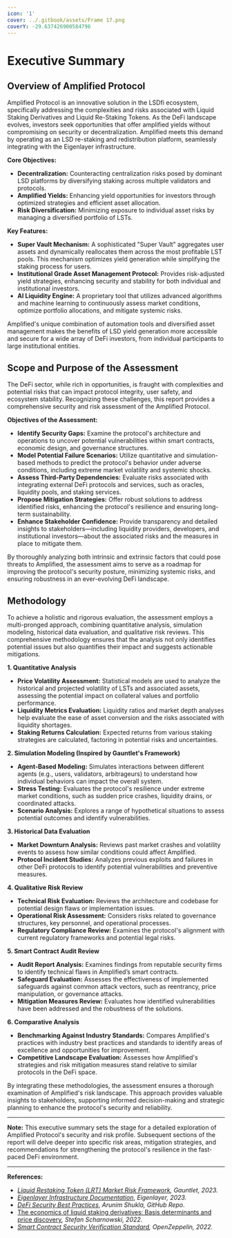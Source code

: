 ```yaml
---
icon: '1'
cover: ../.gitbook/assets/Frame 17.png
coverY: -29.637426900584796
---
```


# Executive Summary

## Overview of Amplified Protocol

Amplified Protocol is an innovative solution in the LSDfi ecosystem, specifically addressing the complexities and risks associated with Liquid Staking Derivatives and Liquid Re-Staking Tokens. As the DeFi landscape evolves, investors seek opportunities that offer amplified yields without compromising on security or decentralization. Amplified meets this demand by operating as an LSD re-staking and redistribution platform, seamlessly integrating with the Eigenlayer infrastructure.

**Core Objectives:**

* **Decentralization:** Counteracting centralization risks posed by dominant LSD platforms by diversifying staking across multiple validators and protocols.
* **Amplified Yields:** Enhancing yield opportunities for investors through optimized strategies and efficient asset allocation.
* **Risk Diversification:** Minimizing exposure to individual asset risks by managing a diversified portfolio of LSTs.

**Key Features:**

* **Super Vault Mechanism:** A sophisticated "Super Vault" aggregates user assets and dynamically reallocates them across the most profitable LST pools. This mechanism optimizes yield generation while simplifying the staking process for users.
* **Institutional Grade Asset Management Protocol:** Provides risk-adjusted yield strategies, enhancing security and stability for both individual and institutional investors.
* **AI Liquidity Engine:** A proprietary tool that utilizes advanced algorithms and machine learning to continuously assess market conditions, optimize portfolio allocations, and mitigate systemic risks.

Amplified's unique combination of automation tools and diversified asset management makes the benefits of LSD yield generation more accessible and secure for a wide array of DeFi investors, from individual participants to large institutional entities.

## Scope and Purpose of the Assessment

The DeFi sector, while rich in opportunities, is fraught with complexities and potential risks that can impact protocol integrity, user safety, and ecosystem stability. Recognizing these challenges, this report provides a comprehensive security and risk assessment of the Amplified Protocol.

**Objectives of the Assessment:**

* **Identify Security Gaps:** Examine the protocol's architecture and operations to uncover potential vulnerabilities within smart contracts, economic design, and governance structures.
* **Model Potential Failure Scenarios:** Utilize quantitative and simulation-based methods to predict the protocol's behavior under adverse conditions, including extreme market volatility and systemic shocks.
* **Assess Third-Party Dependencies:** Evaluate risks associated with integrating external DeFi protocols and services, such as oracles, liquidity pools, and staking services.
* **Propose Mitigation Strategies:** Offer robust solutions to address identified risks, enhancing the protocol's resilience and ensuring long-term sustainability.
* **Enhance Stakeholder Confidence:** Provide transparency and detailed insights to stakeholders—including liquidity providers, developers, and institutional investors—about the associated risks and the measures in place to mitigate them.

By thoroughly analyzing both intrinsic and extrinsic factors that could pose threats to Amplified, the assessment aims to serve as a roadmap for improving the protocol's security posture, minimizing systemic risks, and ensuring robustness in an ever-evolving DeFi landscape.

## Methodology

To achieve a holistic and rigorous evaluation, the assessment employs a multi-pronged approach, combining quantitative analysis, simulation modeling, historical data evaluation, and qualitative risk reviews. This comprehensive methodology ensures that the analysis not only identifies potential issues but also quantifies their impact and suggests actionable mitigations.

**1. Quantitative Analysis**

* **Price Volatility Assessment:** Statistical models are used to analyze the historical and projected volatility of LSTs and associated assets, assessing the potential impact on collateral values and portfolio performance.
* **Liquidity Metrics Evaluation:** Liquidity ratios and market depth analyses help evaluate the ease of asset conversion and the risks associated with liquidity shortages.
* **Staking Returns Calculation:** Expected returns from various staking strategies are calculated, factoring in potential risks and uncertainties.

**2. Simulation Modeling (Inspired by Gauntlet's Framework)**

* **Agent-Based Modeling:** Simulates interactions between different agents (e.g., users, validators, arbitrageurs) to understand how individual behaviors can impact the overall system.
* **Stress Testing:** Evaluates the protocol's resilience under extreme market conditions, such as sudden price crashes, liquidity drains, or coordinated attacks.
* **Scenario Analysis:** Explores a range of hypothetical situations to assess potential outcomes and identify vulnerabilities.

**3. Historical Data Evaluation**

* **Market Downturn Analysis:** Reviews past market crashes and volatility events to assess how similar conditions could affect Amplified.
* **Protocol Incident Studies:** Analyzes previous exploits and failures in other DeFi protocols to identify potential vulnerabilities and preventive measures.

**4. Qualitative Risk Review**

* **Technical Risk Evaluation:** Reviews the architecture and codebase for potential design flaws or implementation issues.
* **Operational Risk Assessment:** Considers risks related to governance structures, key personnel, and operational processes.
* **Regulatory Compliance Review:** Examines the protocol's alignment with current regulatory frameworks and potential legal risks.

**5. Smart Contract Audit Review**

* **Audit Report Analysis:** Examines findings from reputable security firms to identify technical flaws in Amplified’s smart contracts.
* **Safeguard Evaluation:** Assesses the effectiveness of implemented safeguards against common attack vectors, such as reentrancy, price manipulation, or governance attacks.
* **Mitigation Measures Review:** Evaluates how identified vulnerabilities have been addressed and the robustness of the solutions.

**6. Comparative Analysis**

* **Benchmarking Against Industry Standards:** Compares Amplified's practices with industry best practices and standards to identify areas of excellence and opportunities for improvement.
* **Competitive Landscape Evaluation:** Assesses how Amplified's strategies and risk mitigation measures stand relative to similar protocols in the DeFi space.

By integrating these methodologies, the assessment ensures a thorough examination of Amplified's risk landscape. This approach provides valuable insights to stakeholders, supporting informed decision-making and strategic planning to enhance the protocol's security and reliability.

***

**Note:** This executive summary sets the stage for a detailed exploration of Amplified Protocol's security and risk profile. Subsequent sections of the report will delve deeper into specific risk areas, mitigation strategies, and recommendations for strengthening the protocol's resilience in the fast-paced DeFi environment.

***

**References:**

* [_Liquid Restaking Token (LRT) Market Risk Framework_](https://www.gauntlet.xyz/resources/liquid-restaking-token-lrt-market-risk-framework)_, Gauntlet, 2023._
* [_Eigenlayer Infrastructure Documentation_](https://docs.eigenlayer.xyz/), _Eigenlayer, 2023._
* [_DeFi Security Best Practices_](https://github.com/arunimshukla/Best-DeFi-Security-Practices), _Arunim Shukla, GitHub Repo_.
* [The economics of liquid staking derivatives: Basis determinants and price discovery](https://papers.ssrn.com/sol3/papers.cfm?abstract\_id=4180341)_, Stefan Scharnowski, 2022._
* [_Smart Contract Security Verification Standard_](https://securing.github.io/SCSVS/)_, OpenZeppelin, 2022._
